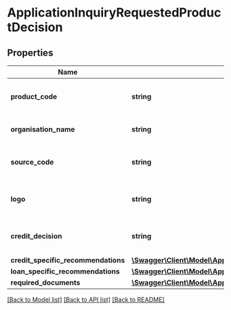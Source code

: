 # ApplicationInquiryRequestedProductDecision

## Properties
Name | Type | Description | Notes
------------ | ------------- | ------------- | -------------
**product_code** | **string** | A unique code that identifies the product | 
**organisation_name** | **string** | Card issuing Organisation code | 
**source_code** | **string** | A source code to identify the product | 
**logo** | **string** | Product logo to identify the product | [optional] 
**credit_decision** | **string** | Evaluated Applicant Credit Decision | [optional] 
**credit_specific_recommendations** | [**\Swagger\Client\Model\ApplicationInquiryCreditSpecificRecommendations[]**](ApplicationInquiryCreditSpecificRecommendations.md) |  | [optional] 
**loan_specific_recommendations** | [**\Swagger\Client\Model\ApplicationInquiryLoanSpecificRecommendations[]**](ApplicationInquiryLoanSpecificRecommendations.md) |  | [optional] 
**required_documents** | [**\Swagger\Client\Model\ApplicationInquiryRequiredDocuments[]**](ApplicationInquiryRequiredDocuments.md) |  | [optional] 

[[Back to Model list]](../../README.md#documentation-for-models) [[Back to API list]](../../README.md#documentation-for-api-endpoints) [[Back to README]](../../README.md)

